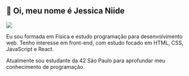## 👋 Oi, meu nome é Jessica Niide

[<img src="https://img.shields.io/badge/linkedin-%230077B5.svg?&style=for-the-badge&logo=linkedin&logoColor=white" />](https://www.linkedin.com/in/jessica-emy-carmo-niide-a9a11b46/)

Eu sou formada em Física e estudo programação para desenvolvimento web. Tenho interesse em front-end, com estudo focado em HTML, CSS, JavaScript e React.

Atualmente sou estudante da 42 São Paulo para aprofundar meu conhecimento de programação.
